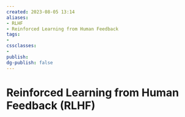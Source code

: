 ```yaml
---
created: 2023-08-05 13:14
aliases: 
- RLHF
- Reinforced Learning from Human Feedback
tags:
- 
cssclasses:
- 
publish:
dg-publish: false
---
```


<!--
tags: 
-->

<!--internal
parent:: [[]]
child:: [[]]
related:: [[]]
-->

<!--external
- [ ] []()
-->

#  Reinforced Learning from Human Feedback (RLHF)